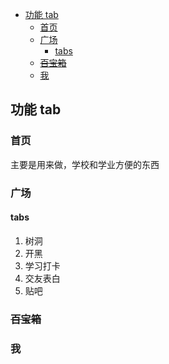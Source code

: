 - [功能 tab](#功能-tab)
  - [首页](#首页)
  - [广场](#广场)
    - [tabs](#tabs)
  - [~~百宝箱~~](#百宝箱)
  - [我](#我)

## 功能 tab

### 首页

主要是用来做，学校和学业方便的东西

### 广场

#### tabs

1. 树洞
2. 开黑
3. 学习打卡
4. 交友表白
5. 贴吧

### ~~百宝箱~~

### 我
